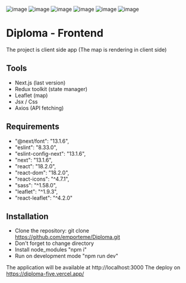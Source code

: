 ![image](https://img.shields.io/badge/JavaScript-323330?style=for-the-badge&logo=javascript&logoColor=F7DF1E)
![image](https://img.shields.io/badge/TypeScript-007ACC?style=for-the-badge&logo=typescript&logoColor=white)
![image](https://img.shields.io/badge/next.js-000000?style=for-the-badge&logo=nextdotjs&logoColor=white)
![image](https://img.shields.io/badge/Node.js-339933?style=for-the-badge&logo=nodedotjs&logoColor=white)
![image](https://img.shields.io/badge/React-20232A?style=for-the-badge&logo=react&logoColor=61DAFB)
![image](https://img.shields.io/badge/Sass-CC6699?style=for-the-badge&logo=sass&logoColor=white)

# Diploma - Frontend
The project is client side app
(The map is rendering in client side)

## Tools
* Next.js (last version)
* Redux toolkit (state manager)
* Leaflet (map)
* Jsx / Css
* Axios (API fetching)

## Requirements
* "@next/font": "13.1.6",
* "eslint": "8.33.0",
* "eslint-config-next": "13.1.6",
* "next": "13.1.6",
* "react": "18.2.0",
* "react-dom": "18.2.0",
* "react-icons": "^4.7.1",
* "sass": "^1.58.0",
* "leaflet": "^1.9.3",
* "react-leaflet": "^4.2.0"

## Installation
* Clone the repository: git clone https://github.com/emporteme/Diploma.git
* Don't forget to change directory
* Install node_modules "npm i"
* Run on development mode "npm run dev"

The application will be available at http://localhost:3000
The deploy on https://diploma-five.vercel.app/
